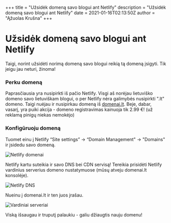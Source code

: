 +++
title = "Užsidėk domeną savo blogui ant Netlify"
description = "Užsidėk domeną savo blogui ant Netlify"
date = 2021-01-16T02:13:50Z
author = "Ąžuolas Krušna"
+++

# Užsidėk domeną savo blogui ant Netlify

Taigi, norint užsidėti norimą domeną savo blogui reikią tą domeną įsigyti. Tik jeigu jau neturi, žinoma!

### Perku domeną

Paprasčiausia yra nusipirkti iš pačio Netlify. Visgi aš norėjau lietuviško domeno savo lietuviškam blogui, o per Netlify nėra galimybės nusipirkti ".lt" domeno. Taigi nuėjau ir nusipirkau domeną iš [domenai.lt](https://www.domenai.lt/). Beje, dabar, vasarį, yra puiki akcija - domeno registravimas kainuoja tik 2.99 €! (už reklamą pinigų niekas nemokėjo)

### Konfigūruoju domeną

Tuomet einu į Netlify “Site settings” -> “Domain Management" -> "Domains" ir įsidedu savo domeną.

![Netlify domenai](../netlify-domain.png)

Netlify kartu suteikia ir savo DNS bei CDN servisą! Tereikia prisidėti Netlify vardinius serverius domeno nustatymuose (mūsų atveju domenai.lt konsolėje).

![Netlify DNS](../netlify-dns.png)

Nueinu į domenai.lt ir ten juos įrašau.

![Vardiniai serveriai](../vardiniai-serveriai.png)

Viską išsaugau ir truputį palaukiu - galiu džiaugtis nauju domenu!

